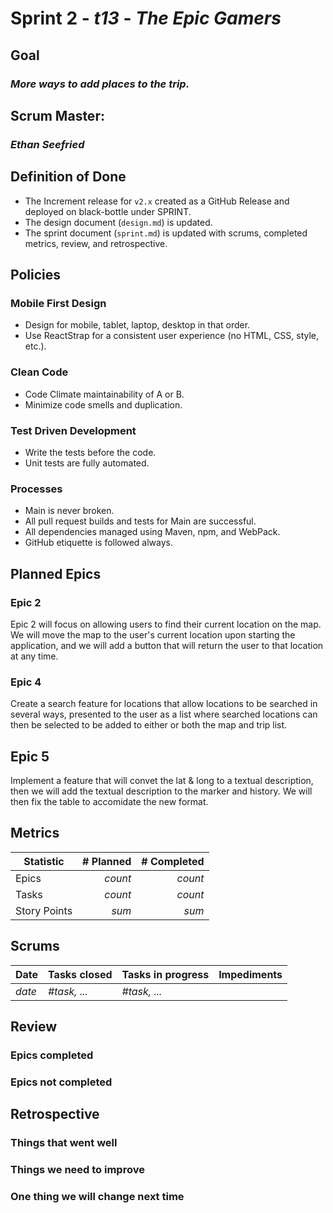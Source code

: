 # Sprint 2 - *t13* - *The Epic Gamers*

## Goal
### *More ways to add places to the trip.*

## Scrum Master: 
### *Ethan Seefried*

## Definition of Done

* The Increment release for `v2.x` created as a GitHub Release and deployed on black-bottle under SPRINT.
* The design document (`design.md`) is updated.
* The sprint document (`sprint.md`) is updated with scrums, completed metrics, review, and retrospective.

## Policies

### Mobile First Design
* Design for mobile, tablet, laptop, desktop in that order.
* Use ReactStrap for a consistent user experience (no HTML, CSS, style, etc.).

### Clean Code
* Code Climate maintainability of A or B.
* Minimize code smells and duplication.

### Test Driven Development
* Write the tests before the code.
* Unit tests are fully automated.

### Processes
* Main is never broken. 
* All pull request builds and tests for Main are successful.
* All dependencies managed using Maven, npm, and WebPack.
* GitHub etiquette is followed always.


## Planned Epics

### Epic 2
Epic 2 will focus on allowing users to find their current location on the map. We will move the map to the user's current location upon starting the application, and we will add a button that will return the user to that location at any time.

### Epic 4
Create a search feature for locations that allow locations to be searched in several ways, presented to the user as a list where searched locations can then be selected to be added to either or both the map and trip list.

## Epic 5
Implement a feature that will convet the lat & long to a textual description, then we will add the textual description to the marker and history. We will then fix the table to accomidate the new format.

## Metrics

| Statistic | # Planned | # Completed |
| --- | ---: | ---: |
| Epics | *count* | *count* |
| Tasks |  *count*   | *count* | 
| Story Points |  *sum*  | *sum* | 


## Scrums

| Date | Tasks closed  | Tasks in progress | Impediments |
| :--- | :--- | :--- | :--- |
| *date* | *#task, ...* | *#task, ...* |  | 


## Review

### Epics completed  

### Epics not completed 

## Retrospective

### Things that went well

### Things we need to improve

### One thing we will change next time
